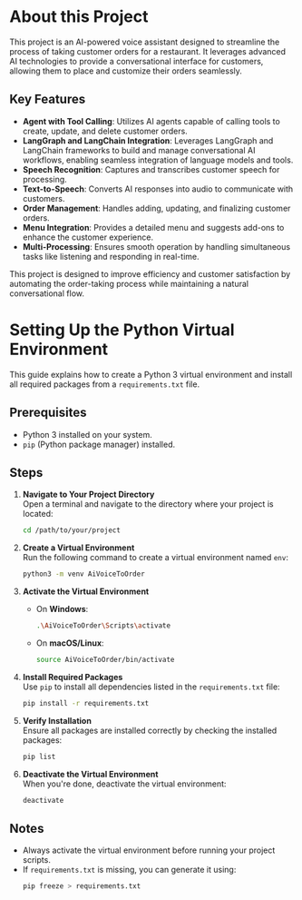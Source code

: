 # About this Project

This project is an AI-powered voice assistant designed to streamline the process of taking customer orders for a restaurant. It leverages advanced AI technologies to provide a conversational interface for customers, allowing them to place and customize their orders seamlessly.

## Key Features

- **Agent with Tool Calling**: Utilizes AI agents capable of calling tools to create, update, and delete customer orders.
- **LangGraph and LangChain Integration**: Leverages LangGraph and LangChain frameworks to build and manage conversational AI workflows, enabling seamless integration of language models and tools.
- **Speech Recognition**: Captures and transcribes customer speech for processing.
- **Text-to-Speech**: Converts AI responses into audio to communicate with customers.
- **Order Management**: Handles adding, updating, and finalizing customer orders.
- **Menu Integration**: Provides a detailed menu and suggests add-ons to enhance the customer experience.
- **Multi-Processing**: Ensures smooth operation by handling simultaneous tasks like listening and responding in real-time.

This project is designed to improve efficiency and customer satisfaction by automating the order-taking process while maintaining a natural conversational flow.

# Setting Up the Python Virtual Environment

This guide explains how to create a Python 3 virtual environment and install all required packages from a `requirements.txt` file.

## Prerequisites

- Python 3 installed on your system.
- `pip` (Python package manager) installed.

## Steps

1. **Navigate to Your Project Directory**  
   Open a terminal and navigate to the directory where your project is located:

   ```bash
   cd /path/to/your/project
   ```

2. **Create a Virtual Environment**  
   Run the following command to create a virtual environment named `env`:

   ```bash
   python3 -m venv AiVoiceToOrder
   ```

3. **Activate the Virtual Environment**

   - On **Windows**:
     ```bash
     .\AiVoiceToOrder\Scripts\activate
     ```
   - On **macOS/Linux**:
     ```bash
     source AiVoiceToOrder/bin/activate
     ```

4. **Install Required Packages**  
   Use `pip` to install all dependencies listed in the `requirements.txt` file:

   ```bash
   pip install -r requirements.txt
   ```

5. **Verify Installation**  
   Ensure all packages are installed correctly by checking the installed packages:

   ```bash
   pip list
   ```

6. **Deactivate the Virtual Environment**  
   When you're done, deactivate the virtual environment:
   ```bash
   deactivate
   ```

## Notes

- Always activate the virtual environment before running your project scripts.
- If `requirements.txt` is missing, you can generate it using:
  ```bash
  pip freeze > requirements.txt
  ```
